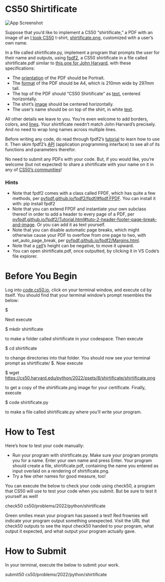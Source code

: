 # CS50 Shirtificate

![App Screenshot](https://cs50.harvard.edu/python/2022/psets/8/shirtificate/jharvard.png)

Suppose that you’d like to implement a CS50 “shirtificate,” a PDF with an image of an [I took CS50](https://cs50.harvardshop.com/collections/print/products/i-took-cs50-unisex-t-shirt) t-shirt, [shirtificate.png](https://cs50.harvard.edu/python/2022/psets/8/shirtificate/shirtificate.png), customized with a user’s own name.

In a file called shirtificate.py, implement a program that prompts the user for their name and outputs, using [fpdf2](https://pypi.org/project/fpdf2/), a CS50 shirtificate in a file called shirtificate.pdf similar to [this one for John Harvard](https://cs50.harvard.edu/python/2022/psets/8/shirtificate/jharvard.pdf), with these specifications:

* The [orientation](https://pyfpdf.github.io/fpdf2/PageFormatAndOrientation.html) of the PDF should be Portrait.
* The [format](https://pyfpdf.github.io/fpdf2/PageFormatAndOrientation.html) of the PDF should be A4, which is 210mm wide by 297mm tall.
* The top of the PDF should “CS50 Shirtificate” as [text](https://pyfpdf.github.io/fpdf2/Text.html), centered horizontally.
* The shirt’s [image](https://pyfpdf.github.io/fpdf2/Images.html) should be centered horizontally.
* The user’s name should be on top of the shirt, in white [text](https://pyfpdf.github.io/fpdf2/TextStyling.html).

All other details we leave to you. You’re even welcome to add borders, colors, and [lines](https://pyfpdf.github.io/fpdf2/Shapes.html#lines). Your shirtificate needn’t match John Harvard’s precisely. And no need to wrap long names across multiple lines.

Before writing any code, do read through fpdf2’s [tutorial](https://pyfpdf.github.io/fpdf2/Tutorial.html) to learn how to use it. Then skim fpdf2’s [API](https://pyfpdf.github.io/fpdf2/fpdf/) (application programming interface) to see all of its functions and parameters therefor.

No need to submit any PDFs with your code. But, if you would like, you’re welcome (but not expected) to share a shirtificate with your name on it in any of [CS50’s communities](https://cs50.harvard.edu/python/communities)!

### Hints

* Note that fpdf2 comes with a class called FPDF, which has quite a few methods, per [pyfpdf.github.io/fpdf2/fpdf/#fpdf.FPDF](https://pyfpdf.github.io/fpdf2/fpdf/#fpdf.FPDF). You can install it with:
pip install fpdf2
* Note that you can extend FPDF and instantiate your own subclass thereof in order to add a header to every page of a PDF, per [pyfpdf.github.io/fpdf2/Tutorial.html#tuto-2-header-footer-page-break-and-image](https://pyfpdf.github.io/fpdf2/Tutorial.html#tuto-2-header-footer-page-break-and-image). Or you can add it as text yourself.
* Note that you can disable automatic page breaks, which might otherwise cause your PDF to overflow from one page to two, with set_auto_page_break, per [pyfpdf.github.io/fpdf2/Margins.html](https://pyfpdf.github.io/fpdf2/Margins.html).
* Note that a [cell](https://pyfpdf.github.io/fpdf2/Text.html#cell)’s height can be negative, to move it upward.
* You can open shirtificate.pdf, once outputted, by clicking it in VS Code’s file explorer.

# Before You Begin
Log into [code.cs50.io](https://code.cs50.io/), click on your terminal window, and execute cd by itself. You should find that your terminal window’s prompt resembles the below:

$

Next execute

$ mkdir shirtificate

to make a folder called shirtificate in your codespace.
Then execute

$ cd shirtificate

to change directories into that folder. You should now see your terminal prompt as shirtificate/ $. Now execute

$ wget https://cs50.harvard.edu/python/2022/psets/8/shirtificate/shirtificate.png

to get a copy of the shirtificate.png image for your certificate. Finally, execute

$ code shirtificate.py

to make a file called shirtificate.py where you’ll write your program.

# How to Test

Here’s how to test your code manually:

* Run your program with shirtificate.py. Make sure your program prompts you for a name. Enter your own name and press Enter. Your program should create a file, shirtificate.pdf, containing the name you entered as input overlaid on a rendering of shirtificate.png.
* Try a few other names for good measure, too!

You can execute the below to check your code using check50, a program that CS50 will use to test your code when you submit. But be sure to test it yourself as well!

check50 cs50/problems/2022/python/shirtificate

Green smilies mean your program has passed a test! Red frownies will indicate your program output something unexpected. Visit the URL that check50 outputs to see the input check50 handed to your program, what output it expected, and what output your program actually gave.

# How to Submit

In your terminal, execute the below to submit your work.

submit50 cs50/problems/2022/python/shirtificate

